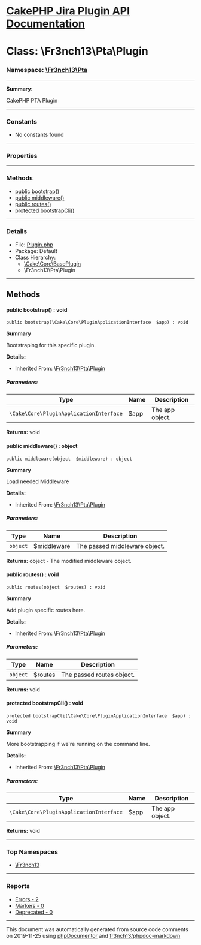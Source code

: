 # [CakePHP Jira Plugin API Documentation](../home.md)

# Class: \Fr3nch13\Pta\Plugin
### Namespace: [\Fr3nch13\Pta](../namespaces/Fr3nch13.Pta.md)
---
**Summary:**

CakePHP PTA Plugin

---
### Constants
* No constants found
---
### Properties
---
### Methods
* [public bootstrap()](../classes/Fr3nch13.Pta.Plugin.md#method_bootstrap)
* [public middleware()](../classes/Fr3nch13.Pta.Plugin.md#method_middleware)
* [public routes()](../classes/Fr3nch13.Pta.Plugin.md#method_routes)
* [protected bootstrapCli()](../classes/Fr3nch13.Pta.Plugin.md#method_bootstrapCli)
---
### Details
* File: [Plugin.php](../files/Plugin.md)
* Package: Default
* Class Hierarchy: 
  * [\Cake\Core\BasePlugin]()
  * \Fr3nch13\Pta\Plugin

---
## Methods
<a name="method_bootstrap" class="anchor"></a>
#### public bootstrap() : void

```
public bootstrap(\Cake\Core\PluginApplicationInterface  $app) : void
```

**Summary**

Bootstraping for this specific plugin.

**Details:**
* Inherited From: [\Fr3nch13\Pta\Plugin](../classes/Fr3nch13.Pta.Plugin.md)
##### Parameters:
| Type | Name | Description |
| ---- | ---- | ----------- |
| <code>\Cake\Core\PluginApplicationInterface</code> | $app  | The app object. |

**Returns:** void


<a name="method_middleware" class="anchor"></a>
#### public middleware() : object

```
public middleware(object  $middleware) : object
```

**Summary**

Load needed Middleware

**Details:**
* Inherited From: [\Fr3nch13\Pta\Plugin](../classes/Fr3nch13.Pta.Plugin.md)
##### Parameters:
| Type | Name | Description |
| ---- | ---- | ----------- |
| <code>object</code> | $middleware  | The passed middleware object. |

**Returns:** object - The modified middleware object.


<a name="method_routes" class="anchor"></a>
#### public routes() : void

```
public routes(object  $routes) : void
```

**Summary**

Add plugin specific routes here.

**Details:**
* Inherited From: [\Fr3nch13\Pta\Plugin](../classes/Fr3nch13.Pta.Plugin.md)
##### Parameters:
| Type | Name | Description |
| ---- | ---- | ----------- |
| <code>object</code> | $routes  | The passed routes object. |

**Returns:** void


<a name="method_bootstrapCli" class="anchor"></a>
#### protected bootstrapCli() : void

```
protected bootstrapCli(\Cake\Core\PluginApplicationInterface  $app) : void
```

**Summary**

More bootstrapping if we're running on the command line.

**Details:**
* Inherited From: [\Fr3nch13\Pta\Plugin](../classes/Fr3nch13.Pta.Plugin.md)
##### Parameters:
| Type | Name | Description |
| ---- | ---- | ----------- |
| <code>\Cake\Core\PluginApplicationInterface</code> | $app  | The app object. |

**Returns:** void



---

### Top Namespaces

* [\Fr3nch13](../namespaces/Fr3nch13.html.md)

---

### Reports
* [Errors - 2](../reports/errors.md)
* [Markers - 0](../reports/markers.md)
* [Deprecated - 0](../reports/deprecated.md)

---

This document was automatically generated from source code comments on 2019-11-25 using [phpDocumentor](http://www.phpdoc.org/) and [fr3nch13/phpdoc-markdown](https://github.com/fr3nch13/phpdoc-markdown)
